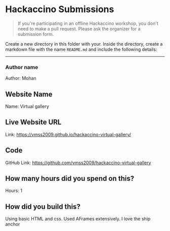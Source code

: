 # Hackaccino Submissions

> If you're participating in an offline Hackaccino workshop, you don't need to make a pull request. Please ask the organizer for a submission form.

Create a new directory in this folder with your. Inside the directory, create a markdown file with the name `README.md` and include the following details:

---

### Author name

Author: Mohan

<!-- A name or nickname that you want to appear as the author of the website -->

## Website Name

Name: Virtual gallery

## Live Website URL

Link: https://vmss2009.github.io/hackaccino-virtual-gallery/

## Code

GitHub Link: https://github.com/vmss2009/hackaccino-virtual-gallery

## How many hours did you spend on this?

Hours: 1

## How did you build this?

Using basic HTML and css. Used AFrames extensively. I love the ship anchor
